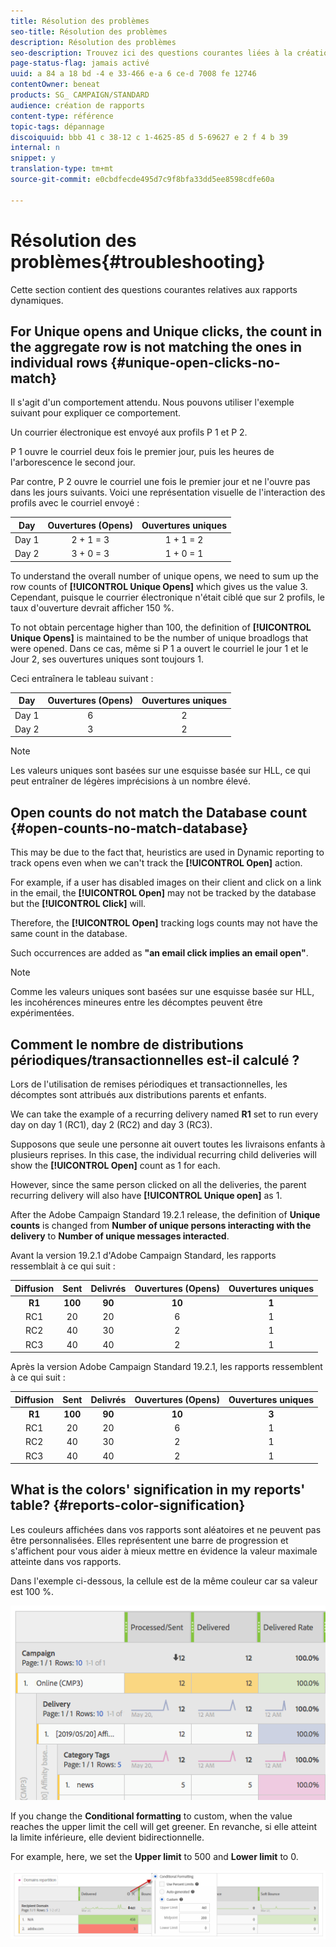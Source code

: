 ```yaml
---
title: Résolution des problèmes
seo-title: Résolution des problèmes
description: Résolution des problèmes
seo-description: Trouvez ici des questions courantes liées à la création de rapports dynamiques.
page-status-flag: jamais activé
uuid: a 84 a 18 bd -4 e 33-466 e-a 6 ce-d 7008 fe 12746
contentOwner: beneat
products: SG_ CAMPAIGN/STANDARD
audience: création de rapports
content-type: référence
topic-tags: dépannage
discoiquuid: bbb 41 c 38-12 c 1-4625-85 d 5-69627 e 2 f 4 b 39
internal: n
snippet: y
translation-type: tm+mt
source-git-commit: e0cbdfecde495d7c9f8bfa33dd5ee8598cdfe60a

---
```



# Résolution des problèmes{#troubleshooting}

Cette section contient des questions courantes relatives aux rapports dynamiques.

## For Unique opens and Unique clicks, the count in the aggregate row is not matching the ones in individual rows {#unique-open-clicks-no-match}

Il s'agit d'un comportement attendu.
Nous pouvons utiliser l'exemple suivant pour expliquer ce comportement.

Un courrier électronique est envoyé aux profils P 1 et P 2.

P 1 ouvre le courriel deux fois le premier jour, puis les heures de l'arborescence le second jour.

Par contre, P 2 ouvre le courriel une fois le premier jour et ne l'ouvre pas dans les jours suivants.
Voici une représentation visuelle de l'interaction des profils avec le courriel envoyé :

<table> 
 <thead> 
  <tr> 
   <th align="center"> <strong>Day</strong> <br /> </th> 
   <th align="center"> <strong>Ouvertures (Opens)</strong><br /> </th> 
   <th align="center"> <strong>Ouvertures uniques</strong> <br /> </th> 
  </tr> 
 </thead> 
 <tbody> 
  <tr> 
   <td align="center"> Day 1<br /> </td> 
   <td align="center"> 2 + 1 = 3<br /> </td> 
   <td align="center"> 1 + 1 = 2<br /> </td> 
  </tr> 
  <tr> 
   <td align="center"> Day 2<br /> </td> 
   <td align="center"> 3 + 0 = 3<br /> </td> 
   <td align="center"> 1 + 0 = 1<br /> </td> 
  </tr>
 </tbody> 
</table>

To understand the overall number of unique opens, we need to sum up the row counts of **[!UICONTROL Unique Opens]** which gives us the value 3. Cependant, puisque le courrier électronique n'était ciblé que sur 2 profils, le taux d'ouverture devrait afficher 150 %.

To not obtain percentage higher than 100, the definition of **[!UICONTROL Unique Opens]** is maintained to be the number of unique broadlogs that were opened. Dans ce cas, même si P 1 a ouvert le courriel le jour 1 et le Jour 2, ses ouvertures uniques sont toujours 1.

Ceci entraînera le tableau suivant :

<table> 
 <thead> 
  <tr> 
   <th align="center"> <strong>Day</strong> <br /> </th> 
   <th align="center"> <strong>Ouvertures (Opens)</strong><br /> </th> 
   <th align="center"> <strong>Ouvertures uniques</strong> <br /> </th> 
  </tr> 
 </thead> 
 <tbody> 
  <tr> 
   <td align="center"> Day 1<br /> </td> 
   <td align="center"> 6<br /> </td> 
   <td align="center"> 2<br /> </td>
  </tr> 
  <tr> 
   <td align="center"> Day 2<br /> </td> 
   <td align="center"> 3<br /> </td> 
   <td align="center"> 2<br /> </td> 
  </tr> 
 </tbody> 
</table>

>[!NOTE]
>
>Les valeurs uniques sont basées sur une esquisse basée sur HLL, ce qui peut entraîner de légères imprécisions à un nombre élevé.

## Open counts do not match the Database count {#open-counts-no-match-database}

This may be due to the fact that, heuristics are used in Dynamic reporting to track opens even when we can't track the **[!UICONTROL Open]** action.

For example, if a user has disabled images on their client and click on a link in the email, the **[!UICONTROL Open]** may not be tracked by the database but the **[!UICONTROL Click]** will.

Therefore, the **[!UICONTROL Open]** tracking logs counts may not have the same count in the database.

Such occurrences are added as **"an email click implies an email open"**.

>[!NOTE]
>
>Comme les valeurs uniques sont basées sur une esquisse basée sur HLL, les incohérences mineures entre les décomptes peuvent être expérimentées.

## Comment le nombre de distributions périodiques/transactionnelles est-il calculé ?

Lors de l'utilisation de remises périodiques et transactionnelles, les décomptes sont attribués aux distributions parents et enfants.

We can take the example of a recurring delivery named **R1** set to run every day on day 1 (RC1), day 2 (RC2) and day 3 (RC3).

Supposons que seule une personne ait ouvert toutes les livraisons enfants à plusieurs reprises. In this case, the individual recurring child deliveries will show the **[!UICONTROL Open]** count as 1 for each.

However, since the same person clicked on all the deliveries, the parent recurring delivery will also have **[!UICONTROL Unique open]** as 1.

After the Adobe Campaign Standard 19.2.1 release, the definition of **Unique counts** is changed from **Number of unique persons interacting with the delivery** to **Number of unique messages interacted**.

Avant la version 19.2.1 d'Adobe Campaign Standard, les rapports ressemblait à ce qui suit :

<table> 
 <thead> 
  <tr> 
   <th align="center"> <strong>Diffusion</strong> <br /> </th> 
   <th align="center"> <strong>Sent</strong> <br /> </th> 
   <th align="center"> <strong>Delivrés</strong> <br /> </th>
   <th align="center"> <strong>Ouvertures (Opens)</strong><br /> </th> 
   <th align="center"> <strong>Ouvertures uniques</strong> <br /> </th>
  </tr> 
 </thead> 
 <tbody> 
  <tr> 
   <td align="center"> <strong>R1<br/> </td> 
   <td align="center"> <strong>100<br/> </td> 
   <td align="center"> <strong>90<br/> </td> 
   <td align="center"> <strong>10<br/> </td> 
   <td align="center"> <strong>1<br/> </td> 
  </tr> 
  <tr> 
   <td align="center"> RC1<br/> </td> 
   <td align="center"> 20<br /> </td> 
   <td align="center"> 20<br /> </td> 
   <td align="center"> 6<br /> </td> 
   <td align="center"> 1<br /> </td> 
  </tr>
    <tr> 
   <td align="center"> RC2<br /> </td> 
   <td align="center"> 40<br /> </td> 
   <td align="center"> 30<br /> </td> 
   <td align="center"> 2<br /> </td> 
   <td align="center"> 1<br /> </td> 
  </tr> 
    <tr> 
   <td align="center"> RC3<br /> </td> 
   <td align="center"> 40<br /> </td> 
   <td align="center"> 40<br /> </td> 
   <td align="center"> 2<br /> </td> 
   <td align="center"> 1<br /> </td> 
  </tr>
 </tbody> 
</table>

Après la version Adobe Campaign Standard 19.2.1, les rapports ressemblent à ce qui suit :

<table> 
 <thead> 
  <tr> 
   <th align="center"> <strong>Diffusion</strong> <br /> </th> 
   <th align="center"> <strong>Sent</strong> <br /> </th> 
   <th align="center"> <strong>Delivrés</strong> <br /> </th>
   <th align="center"> <strong>Ouvertures (Opens)</strong><br /> </th> 
   <th align="center"> <strong>Ouvertures uniques</strong> <br /> </th>
  </tr> 
 </thead> 
 <tbody> 
  <tr> 
   <td align="center"> <strong>R1<br/> </td> 
   <td align="center"> <strong>100<br/> </td> 
   <td align="center"> <strong>90<br/> </td> 
   <td align="center"> <strong>10<br/> </td> 
   <td align="center"> <strong>3<br/> </td> 
  </tr> 
  <tr> 
   <td align="center"> RC1<br/> </td> 
   <td align="center"> 20<br /> </td> 
   <td align="center"> 20<br /> </td> 
   <td align="center"> 6<br /> </td> 
   <td align="center"> 1<br /> </td> 
  </tr>
    <tr> 
   <td align="center"> RC2<br /> </td> 
   <td align="center"> 40<br /> </td> 
   <td align="center"> 30<br /> </td> 
   <td align="center"> 2<br /> </td> 
   <td align="center"> 1<br /> </td> 
  </tr> 
    <tr> 
   <td align="center"> RC3<br /> </td> 
   <td align="center"> 40<br /> </td> 
   <td align="center"> 40<br /> </td> 
   <td align="center"> 2<br /> </td> 
   <td align="center"> 1<br /> </td> 
  </tr> 
 </tbody> 
</table>

## What is the colors' signification in my reports' table? {#reports-color-signification}

Les couleurs affichées dans vos rapports sont aléatoires et ne peuvent pas être personnalisées. Elles représentent une barre de progression et s'affichent pour vous aider à mieux mettre en évidence la valeur maximale atteinte dans vos rapports.

Dans l'exemple ci-dessous, la cellule est de la même couleur car sa valeur est 100 %.

![](assets/troubleshooting_1.png)

If you change the **Conditional formatting** to custom, when the value reaches the upper limit the cell will get greener. En revanche, si elle atteint la limite inférieure, elle devient bidirectionnelle.

For example, here, we set the **Upper limit** to 500 and **Lower limit** to 0.

![](assets/troubleshooting_2.png)
